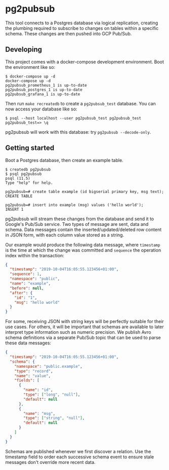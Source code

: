 # pg2pubsub

This tool connects to a Postgres database via logical replication, creating the
plumbing required to subscribe to changes on tables within a specific schema.
These changes are then pushed into GCP Pub/Sub.

## Developing

This project comes with a docker-compose development environment. Boot the
environment like so:

```console
$ docker-compose up -d
docker-compose up -d
pg2pubsub_prometheus_1 is up-to-date
pg2pubsub_postgres_1 is up-to-date
pg2pubsub_grafana_1 is up-to-date
```

Then run `make recreatedb` to create a `pg2pubsub_test` database. You can now
access your database like so:

```console
$ psql --host localhost --user pg2pubsub_test pg2pubsub_test
pg2pubsub_test=> \q
```

pg2pubsub will work with this database: try `pg2pubsub --decode-only`.

## Getting started

Boot a Postgres database, then create an example table.

```console
$ createdb pg2pubsub
$ psql pg2pubsub
psql (11.5)
Type "help" for help.

pg2pubsub=# create table example (id bigserial primary key, msg text);
CREATE TABLE

pg2pubsub=# insert into example (msg) values ('hello world');
INSERT 1
```

pg2pubsub will stream these changes from the database and send it to Google's
Pub/Sub service. Two types of message are sent, data and schema. Data messages
contain the inserted/updated/deleted row content in JSON form, with each column
value stored as a string.

Our example would produce the following data message, where `timestamp` is the
time at which the change was committed and `sequence` the operation index within
the transaction:

```json
{
  "timestamp": "2019-10-04T16:05:55.123456+01:00",
  "sequence": 1,
  "namespace": "public",
  "name": "example",
  "before": null,
  "after": {
    "id": "1",
    "msg": "hello world"
  }
}
```

For some, receiving JSON with string keys will be perfectly suitable for their
use cases. For others, it will be important that schemas are available to later
interpret type information such as numeric precision. We publish Avro schema
definitions via a separate Pub/Sub topic that can be used to parse these data
messages:

```json
{
  "timestamp": "2019-10-04T16:05:55.123456+01:00",
  "schema": {
    "namespace": "public.example",
    "type": "record",
    "name": "value",
    "fields": [
      {
        "name": "id",
        "type": ["long", "null"],
        "default": null
      },
      {
        "name": "msg",
        "type": ["string", "null"],
        "default": null
      }
    ]
  }
}
```

Schemas are published whenever we first discover a relation. Use the timestamp
field to order each successive schema event to ensure stale messages don't
override more recent data.
